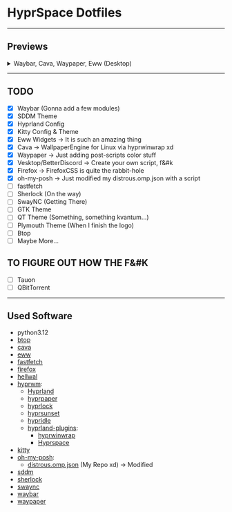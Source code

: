 # HyprSpace Dotfiles

---

## Previews

<details>
  <summary>Waybar, Cava, Waypaper, Eww (Desktop)</summary>
  </br>
  
  <https://github.com/user-attachments/assets/731ac888-8ade-4fe9-aca9-26ee6888408f>
  
</details>

---

## TODO

- [x] Waybar (Gonna add a few modules)
- [x] SDDM Theme
- [x] Hyprland Config
- [x] Kitty Config & Theme
- [x] Eww Widgets -> It is such an amazing thing
- [x] Cava -> WallpaperEngine for Linux via hyprwinwrap xd
- [x] Waypaper -> Just adding post-scripts color stuff
- [x] Vesktop/BetterDiscord -> Create your own script, f&#k
- [x] Firefox -> FirefoxCSS is quite the rabbit-hole
- [x] oh-my-posh -> Just modified my distrous.omp.json with a script
- [ ] fastfetch
- [ ] Sherlock (On the way)
- [ ] SwayNC (Getting There)
- [ ] GTK Theme
- [ ] QT Theme (Something, something kvantum...)
- [ ] Plymouth Theme (When I finish the logo)
- [ ] Btop
- [ ] Maybe More...

## TO FIGURE OUT HOW THE F&#K

- [ ] Tauon
- [ ] QBitTorrent

---

## Used Software

- python3.12
- [btop](https://github.com/aristocratos/btop)
- [cava](https://github.com/karlstav/cava)
- [eww](https://github.com/elkowar/eww)
- [fastfetch](https://github.com/fastfetch-cli/fastfetch)
- [firefox](https://www.mozilla.org/en-US/firefox)
- [hellwal](https://github.com/danihek/hellwal)
- [hyprwm](https://github.com/hyprwm):
  - [Hyprland](https://github.com/hyprwm/Hyprland)
  - [hyprpaper](https://github.com/hyprwm/hyprpaper)
  - [hyprlock](https://github.com/hyprwm/hyprlock)
  - [hyprsunset](https://github.com/hyprwm/hyprsunset)
  - [hypridle](https://github.com/hyprwm/hypridle)
  - [hyprland-plugins](https://github.com/hyprwm/hyprland-plugins):
    - [hyprwinwrap](https://github.com/hyprwm/hyprland-plugins/tree/main/hyprwinwrap)
    - [Hyprspace](https://github.com/KZDKM/Hyprspace)
- [kitty](https://github.com/kovidgoyal/kitty)
- [oh-my-posh](https://github.com/JanDeDobbeleer/oh-my-posh):
  - [distrous.omp.json](https://github.com/TheElevatedOne/distrous.omp.json) (My Repo xd) -> Modified
- [sddm](https://github.com/sddm/sddm)
- [sherlock](https://github.com/Skxxtz/sherlock)
- [swaync](https://github.com/ErikReider/SwayNotificationCenter)
- [waybar](https://github.com/Alexays/Waybar)
- [waypaper](https://github.com/anufrievroman/waypaper)

